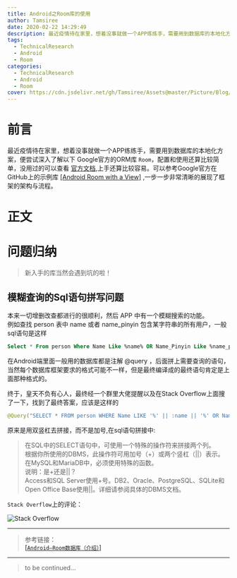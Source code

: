 ```yaml
---
title: Android之Room库的使用
author: Tamsiree
date: 2020-02-22 14:29:49
description: 最近疫情待在家里，想着没事就做一个APP练练手，需要用到数据库的本地化方案，便尝试深入了解以下 Google官方的ORM库 `Room`。
tags:
  - TechnicalResearch
  - Android
  - Room
categories:
  - TechnicalResearch
  - Android
  - Room
cover: https://cdn.jsdelivr.net/gh/Tamsiree/Assets@master/Picture/Blog/Cover/wallroom25601440bg7e04c99.jpg
---
```

# 前言
最近疫情待在家里，想着没事就做一个APP练练手，需要用到数据库的本地化方案，便尝试深入了解以下 Google官方的ORM库 `Room`，配置和使用还算比较简单，没用过的可以查看 [官方文档](https://developer.android.google.cn/training/data-storage/room/),上手还算比较容易。可以参考Google官方在GitHub上的示例库 [[Android Room with a View]](https://codelabs.developers.google.com/codelabs/android-room-with-a-view/) ,一步一步非常清晰的展现了框架的架构与流程。

# 正文

# 问题归纳

> 新入手的库当然会遇到坑的啦！  

## 模糊查询的Sql语句拼写问题

本来一切增删改查都进行的很顺利，然后 APP 中有一个模糊搜索的功能。  
例如查找 person 表中 name 或者 name_pinyin 包含某字符串的所有用户，一般sql语句是这样

```sql
Select * From person Where Name Like %name% OR Name_Pinyin Like %name_pinyin%
```

在Android端里面一般用的数据库都是注解 @query ，后面拼上需要查询的语句，当然每个数据库框架要求的格式可能不一样，但是最终编译成的最终语句肯定是上面那种格式的。

终于，皇天不负有心人，最终经一个群里大佬提醒以及在Stack Overflow上面搜了一下，找到了最终答案，应该是这样的

```java
@Query("SELECT * FROM person WHERE Name LIKE '%' || :name || '%' OR Name_Pinyin LIKE '%' || :name_pinyin || '%'")
```

原来是用双竖杠去拼接，而不是加号,在sql语句拼接中:

> 在SQL中的SELECT语句中，可使用一个特殊的操作符来拼接两个列。  
> 根据你所使用的DBMS，此操作符可用加号（+）或两个竖杠（||）表示。  
> 在MySQL和MariaDB中，必须使用特殊的函数。  
> 说明：是+还是||？  
> Access和SQL Server使用+号。DB2、Oracle、PostgreSQL、SQLite和Open Office Base使用||。详细请参阅具体的DBMS文档。

`Stack Overflow`上的评论：  

![Stack Overflow](https://cdn.jsdelivr.net/gh/Tamsiree/Assets@master/Picture/Blog/Post/2998957-75ac0ad97fecc0c4.webp)

---

> 参考链接：  
> [[`Android—Room数据库（介绍）`]](https://www.jianshu.com/p/cfde3535233d)

---
> to be continued...
